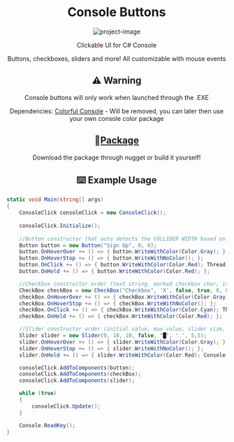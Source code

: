 <h1 align="center" id="title">Console Buttons</h1>

<p align="center"><img src="https://socialify.git.ci/wTechnoo/ConsoleButtons/image?description=1&font=Source%20Code%20Pro&language=1&logo=https%3A%2F%2Fcdn.discordapp.com%2Fattachments%2F602356897726857216%2F922317460802273310%2FCBLogo_4.png&owner=1&pattern=Diagonal%20Stripes&stargazers=1&theme=Dark" alt="project-image"></p>

<p align="center" id="description">Clickable UI for C# Console</p>
<p align="center" id="description">Buttons, checkboxes, sliders and more! All customizable with mouse events</p>

<h2 align="center">⚠️ Warning</h2>
<p align="center" id="description">Console buttons will only work when launched through the .EXE</p>
<p align="center" id="description">Dependencies: <a href="https://www.nuget.org/packages/Colorful.Console/679">Colorful Console</a> - Will be removed, you can later then use your own console color package</p>

<h2 align="center"> 📌<a href="https://www.nuget.org/packages/ConsoleButtons/2.3.0">Package</a></h2>
<p align="center" id="description">Download the package through nugget or build it yourself!</p>

<h2 align="center">⌨️ Example Usage</h2>


```csharp
static void Main(string[] args)
{
    ConsoleClick consoleClick = new ConsoleClick();
    
    consoleClick.Initialize();
    
    //Button constructor that auto detects the COLLIDER WIDTH based on how many characters there are on the text.
    Button button = new Button("Sign Up", 0, 0);
    button.OnHoverOver += () => { button.WriteWithColor(Color.Gray); };
    button.OnHoverStop += () => { button.WriteWithNoColor(); };
    button.OnClick += () => { button.WriteWithColor(Color.Red); Thread.Sleep(50); };
    button.OnHold += () => { button.WriteWithColor(Color.Red); };

    //Checkbox constructor order (text string, marked checkbox char, is initialized as checked, collide with text, X and Y)
    CheckBox checkBox = new CheckBox("Checkbox", 'X', false, true, 0, 0);
    checkBox.OnHoverOver += () => { checkBox.WriteWithColor(Color.Gray); };
    checkBox.OnHoverStop += () => { checkBox.WriteWithNoColor(); };
    checkBox.OnClick += () => { checkBox.WriteWithColor(Color.Cyan); Thread.Sleep(50); };
    checkBox.OnHold += () => { checkBox.WriteWithColor(Color.Red); };

    //Slider constructor order (initial value, max value, slider size, convert to int, filled char, unfilled char, X and Y)
    Slider slider = new Slider(0, 10, 10, false, '█', ' ', 5,5);
    slider.OnHoverOver += () => { slider.WriteWithColor(Color.Gray); };
    slider.OnHoverStop += () => { slider.WriteWithNoColor(); };
    slider.OnHold += () => { slider.WriteWithColor(Color.Red); Console.Write(slider.Value, Color.Aqua); };

    consoleClick.AddToComponents(button);
    consoleClick.AddToComponents(checkBox);
    consoleClick.AddToComponents(slider);

    while (true)
    {
        consoleClick.Update();
    }

    Console.ReadKey();
}
```
